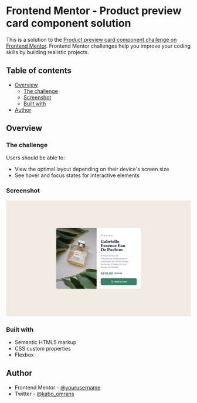 # Frontend Mentor - Product preview card component solution

This is a solution to the [Product preview card component challenge on Frontend Mentor](https://www.frontendmentor.io/challenges/product-preview-card-component-GO7UmttRfa). Frontend Mentor challenges help you improve your coding skills by building realistic projects. 

## Table of contents

- [Overview](#overview)
  - [The challenge](#the-challenge)
  - [Screenshot](#screenshot)
  - [Built with](#built-with)
- [Author](#author)

## Overview

### The challenge

Users should be able to:

- View the optimal layout depending on their device's screen size
- See hover and focus states for interactive elements

### Screenshot

![](./screenshot.png)


### Built with

- Semantic HTML5 markup
- CSS custom properties
- Flexbox


## Author
- Frontend Mentor - [@yourusername](https://www.frontendmentor.io/profile/Omrankabo)
- Twitter - [@kabo_omrans](https://twitter.com/kabo_omran)
